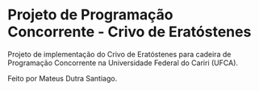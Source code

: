 # Projeto de Programação Concorrente - Crivo de Eratóstenes

Projeto de implementação do Crivo de Eratóstenes para cadeira de Programação Concorrente na Universidade Federal do Cariri (UFCA).

Feito por Mateus Dutra Santiago.
